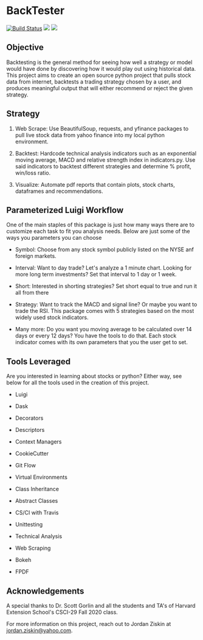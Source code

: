 # BackTester
[![Build Status](https://travis-ci.com/jziskin1/2020fa-Final-Project-backtesting.svg?branch=main)](https://travis-ci.com/jziskin1/2020fa-Final-Project-backtesting) 
<a href="https://codeclimate.com/github/jziskin1/2020fa-Final-Project-backtesting/maintainability"><img src="https://api.codeclimate.com/v1/badges/b452a3cadb8790e53a66/maintainability" /></a>
<a href="https://codeclimate.com/github/jziskin1/2020fa-Final-Project-backtesting/test_coverage"><img src="https://api.codeclimate.com/v1/badges/b452a3cadb8790e53a66/test_coverage" /></a> 
## Objective

Backtesting is the general method for seeing how well a strategy or model would 
have done by discovering how it would play out using historical data. This project
 aims to create an open source python project that pulls stock data from internet, 
 backtests a trading strategy chosen by a user, and produces meaningful output that 
 will either recommend or reject the given strategy.

## Strategy

1. Web Scrape: Use BeautifulSoup, requests, and yfinance packages to pull live stock 
data from yahoo finance into my local python environment.

2. Backtest: Hardcode technical analysis indicators such as an exponential moving 
average, MACD and relative strength index in indicators.py. Use said indicators to 
backtest different strategies and determine % profit, win/loss ratio.

3. Visualize: Automate pdf reports that contain plots, stock charts, dataframes and 
recommendations.

## Parameterized Luigi Workflow

One of the main staples of this package is just how many ways there are to customize 
each task to fit you analysis needs. Below are just some of the ways you parameters
you can choose

 * Symbol: Choose from any stock symbol publicly listed on the NYSE anf foreign markets.

 * Interval: Want to day trade? Let's analyze a 1 minute chart. Looking for more long term
 investments? Set that interval to 1 day or 1 week. 
 
 * Short: Interested in shorting strategies? Set short equal to true and run it all from
 there
 
 * Strategy: Want to track the MACD and signal line? Or maybe you want to trade the RSI.
 This package comes with 5 strategies based on the most widely used stock indicators.
 
 * Many more: Do you want you moving average to be calculated over 14 days or every 12 days?
 You have the tools to do that. Each stock indicator comes with its own parameters that 
 you the user get to set.


## Tools Leveraged
Are you interested in learning about stocks or python? Either way, see below for all the tools 
used in the creation of this project.

* Luigi

* Dask

* Decorators

* Descriptors

* Context Managers

* CookieCutter

* Git Flow

* Virtual Environments

* Class Inheritance

* Abstract Classes

* CS/CI with Travis

* Unittesting

* Technical Analysis

* Web Scraping

* Bokeh

* FPDF

## Acknowledgements
A special thanks to Dr. Scott Gorlin and all the students and TA's of Harvard 
Extension School's CSCI-29 Fall 2020 class.

For more information on this project, reach out to Jordan Ziskin at jordan.ziskin@yahoo.com.

